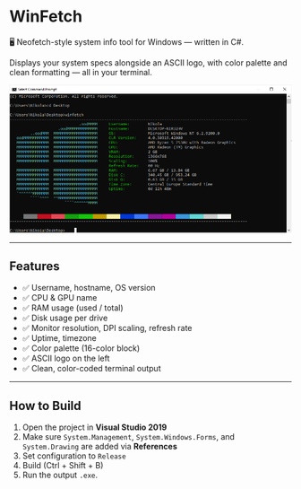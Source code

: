 # WinFetch

🖥️ Neofetch-style system info tool for Windows — written in C#.

Displays your system specs alongside an ASCII logo, with color palette and clean formatting — all in your terminal.

![](image.png)

---

## Features

- ✅ Username, hostname, OS version
- ✅ CPU & GPU name
- ✅ RAM usage (used / total)
- ✅ Disk usage per drive
- ✅ Monitor resolution, DPI scaling, refresh rate
- ✅ Uptime, timezone
- ✅ Color palette (16-color block)
- ✅ ASCII logo on the left
- ✅ Clean, color-coded terminal output

---

## How to Build

1. Open the project in **Visual Studio 2019**
2. Make sure `System.Management`, `System.Windows.Forms`, and `System.Drawing` are added via **References**
3. Set configuration to `Release`
4. Build (Ctrl + Shift + B)
5. Run the output `.exe`.
